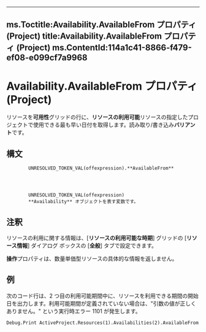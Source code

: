 

---
ms.Toctitle:Availability.AvailableFrom プロパティ (Project)
title:Availability.AvailableFrom プロパティ (Project)
ms.ContentId:114a1c41-8866-f479-ef08-e099cf7a9968
---
# Availability.AvailableFrom プロパティ (Project)




リソースを**可用性**グリッドの行に、**リソースの利用可能**リソースの指定したプロジェクトで使用できる最も早い日付を取得します。読み取り/書き込み**バリアント**です。

## 構文

            UNRESOLVED_TOKEN_VAL(offexpression).**AvailableFrom**




            UNRESOLVED_TOKEN_VAL(offexpression)
            **Availability** オブジェクトを表す変数です。



## 注釈
リソースの利用に関する情報は、[**リソースの利用可能な時期**] グリッドの [**リソース情報**] ダイアログ ボックスの [**全般**] タブで設定できます。



**操作**プロパティは、数量単価型リソースの具体的な情報を返しません。



## 例
次のコード行は、2 つ目の利用可能期間中に、リソースを利用できる期間の開始日を出力します。利用可能期間が定義されていない場合は、"引数の値が正しくありません。" という実行時エラー 1101 が発生します。

```vba
Debug.Print ActiveProject.Resources(1).Availabilities(2).AvailableFrom
```






